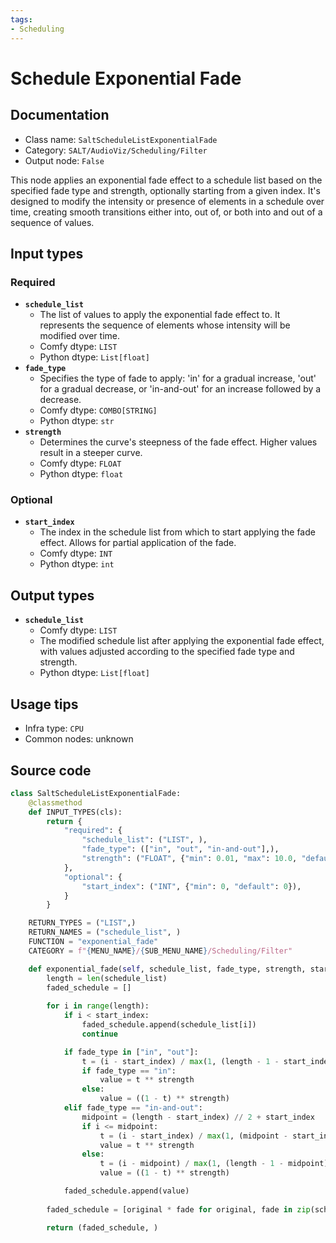 ```yaml
---
tags:
- Scheduling
---
```


# Schedule Exponential Fade
## Documentation
- Class name: `SaltScheduleListExponentialFade`
- Category: `SALT/AudioViz/Scheduling/Filter`
- Output node: `False`

This node applies an exponential fade effect to a schedule list based on the specified fade type and strength, optionally starting from a given index. It's designed to modify the intensity or presence of elements in a schedule over time, creating smooth transitions either into, out of, or both into and out of a sequence of values.
## Input types
### Required
- **`schedule_list`**
    - The list of values to apply the exponential fade effect to. It represents the sequence of elements whose intensity will be modified over time.
    - Comfy dtype: `LIST`
    - Python dtype: `List[float]`
- **`fade_type`**
    - Specifies the type of fade to apply: 'in' for a gradual increase, 'out' for a gradual decrease, or 'in-and-out' for an increase followed by a decrease.
    - Comfy dtype: `COMBO[STRING]`
    - Python dtype: `str`
- **`strength`**
    - Determines the curve's steepness of the fade effect. Higher values result in a steeper curve.
    - Comfy dtype: `FLOAT`
    - Python dtype: `float`
### Optional
- **`start_index`**
    - The index in the schedule list from which to start applying the fade effect. Allows for partial application of the fade.
    - Comfy dtype: `INT`
    - Python dtype: `int`
## Output types
- **`schedule_list`**
    - Comfy dtype: `LIST`
    - The modified schedule list after applying the exponential fade effect, with values adjusted according to the specified fade type and strength.
    - Python dtype: `List[float]`
## Usage tips
- Infra type: `CPU`
- Common nodes: unknown


## Source code
```python
class SaltScheduleListExponentialFade:
    @classmethod
    def INPUT_TYPES(cls):
        return {
            "required": {
                "schedule_list": ("LIST", ),
                "fade_type": (["in", "out", "in-and-out"],),
                "strength": ("FLOAT", {"min": 0.01, "max": 10.0, "default": 1.0}),
            },
            "optional": {
                "start_index": ("INT", {"min": 0, "default": 0}),
            }
        }

    RETURN_TYPES = ("LIST",)
    RETURN_NAMES = ("schedule_list", )
    FUNCTION = "exponential_fade"
    CATEGORY = f"{MENU_NAME}/{SUB_MENU_NAME}/Scheduling/Filter"

    def exponential_fade(self, schedule_list, fade_type, strength, start_index=0):
        length = len(schedule_list)
        faded_schedule = []
        
        for i in range(length):
            if i < start_index:
                faded_schedule.append(schedule_list[i])
                continue

            if fade_type in ["in", "out"]:
                t = (i - start_index) / max(1, (length - 1 - start_index))
                if fade_type == "in":
                    value = t ** strength
                else:
                    value = ((1 - t) ** strength)
            elif fade_type == "in-and-out":
                midpoint = (length - start_index) // 2 + start_index
                if i <= midpoint:
                    t = (i - start_index) / max(1, (midpoint - start_index))
                    value = t ** strength
                else:
                    t = (i - midpoint) / max(1, (length - 1 - midpoint))
                    value = ((1 - t) ** strength)

            faded_schedule.append(value)
        
        faded_schedule = [original * fade for original, fade in zip(schedule_list, faded_schedule)]

        return (faded_schedule, )

```
